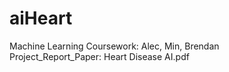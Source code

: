 # aiHeart

Machine Learning Coursework: Alec, Min, Brendan<br/>
Project_Report_Paper: Heart Disease AI.pdf <br/>
